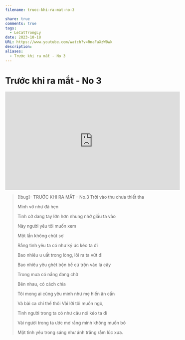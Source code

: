 ```yaml
---
filename: truoc-khi-ra-mat-no-3

share: true
comments: true
tags:
  - LeCatTrongLy
date: 2023-10-18
URL: https://www.youtube.com/watch?v=RnaFaXzW0wk
description: 
aliases:
  - Trước khi ra mắt - No 3
---
```

# Trước khi ra mắt - No 3

<iframe width="560" height="315" src="https://www.youtube.com/embed/RnaFaXzW0wk?si=nF_QtxL0HzsG38Ys" title="YouTube video player" frameborder="0" allow="accelerometer; autoplay; clipboard-write; encrypted-media; gyroscope; picture-in-picture; web-share" allowfullscreen></iframe>

> [!bug]- TRƯỚC KHI RA MẮT - No.3
> Trời vào thu chưa thiết tha
> 
> Mình vờ như đã hẹn
> 
> Tình cờ dang tay lớn hơn nhung nhớ giấu ta vào
> 
> Này người yêu tôi muốn xem
> 
> Một lần không chút sợ
> 
> Rằng tình yêu ta có như ký ức kéo ta đi
> 
> Bao nhiêu u uất trong lòng, lôi ra ta vứt đi
> 
> Bao nhiêu yêu ghét bộn bề cứ trộn vào lá cây
> 
> Trong mưa có nắng đang chờ
> 
> Bên nhau, có cách chia
> 
> Tôi mong ai cũng yêu mình như mẹ hiền ân cần
> 
> Và bài ca chỉ thế thôi Vài lời tôi muốn ngỏ,
> 
> Tình người trong ta có như câu nói kéo ta đi
> 
> Vài người trong ta ước mơ rằng mình không muốn bỏ
> 
> Một tình yêu trong sáng như ánh trăng rằm lúc xưa.

